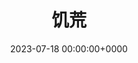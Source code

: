 ---
title: 饥荒
description: 饥荒的世界
slug: 饥荒
date: 2023-07-18 00:00:00+0000
image: cover.jpg
categories:
    - 饥荒
tags:
    - 饥荒
---